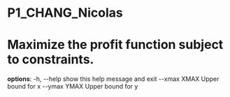 ﻿# P1_CHANG_Nicolas
 
# Maximize the profit function subject to constraints.

__options__:
-h, --help   show this help message and exit
--xmax XMAX  Upper bound for x
--ymax YMAX  Upper bound for y
